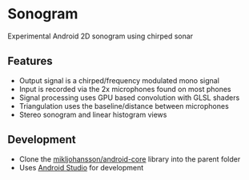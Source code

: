 # Sonogram
Experimental Android 2D sonogram using chirped sonar

## Features
* Output signal is a chirped/frequency modulated mono signal
* Input is recorded via the 2x microphones found on most phones 
* Signal processing uses GPU based convolution with GLSL shaders
* Triangulation uses the baseline/distance between microphones
* Stereo sonogram and linear histogram views

## Development
* Clone the [mikljohansson/android-core](https://github.com/mikljohansson/android-core) library into the parent folder
* Uses [Android Studio](http://developer.android.com/tools/studio/index.html) for development
